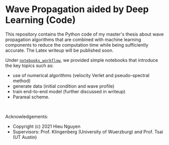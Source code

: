 # Wave Propagation aided by Deep Learning (Code)

This repository contains the Python code of my master's thesis about wave propagation algorithms
that are combined with machine learning components to reduce the computation time while being
sufficiently accurate. The Latex writeup will be published soon.

Under [`notebooks_workflow`](https://github.com/utkaiser/masterthesis_code/tree/main/notebook_workflow),
we provided simple notebooks that introduce the key topics such as:<br>
- use of numerical algorithms (velocity Verlet and pseudo-spectral method)
- generate data (initial condition and wave profile)
- train end-to-end model (further discussed in writeup)
- Parareal scheme.

<br>

Acknowledgements:
- Copyright (c) 2021 Hieu Nguyen
- Supervisors: Prof. Klingenberg (University of Wuerzburg) and Prof. Tsai (UT Austin)

